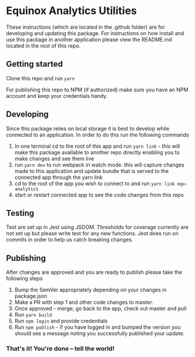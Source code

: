 # Equinox Analytics Utilities

These instructions (which are located in the .github folder) are for developing and updating this package. For instructions on how install and use this package in another application please view the README.md located in the root of this repo.

## Getting started

Clone this repo and run `yarn`

For publishing this repo to NPM (if authorized) make sure you have an NPM account and keep your credentials handy.

## Developing

Since this package relies on local storage it is best to develop while connected to an application.
In order to do this run the following commands

1. In one terminal cd to the root of this app and run `yarn link` - this will make this package available to another repo directly enabling you to make changes and see them live
2. run `yarn dev` to run webpack in watch mode. this will capture changes made to this application and update bundle that is served to the connected app through the yarn link
3. cd to the root of the app you wish to connect to and run `yarn link eqx-analytics`
4. start or restart connected app to see the code changes from this repo

## Testing

Test are set up in Jest using JSDOM. Thresholds for coverage currently are not set up but please write test for any new functions. Jest does run on commits in order to help us catch breaking changes.

## Publishing

After changes are approved and you are ready to publish please take the following steps

1. Bump the SemVer appropriately depending on your changes in package.json
2. Make a PR with step 1 and other code changes to master.
3. Once approved - merge, go back to the app, check out master and pull
4. Run `yarn build`
5. Run `npm login` and provide credentials
6. Run `npm publish` - if you have logged in and bumped the version you should see a message noting you successfully published your update.

### That's it! You're done – tell the world!
